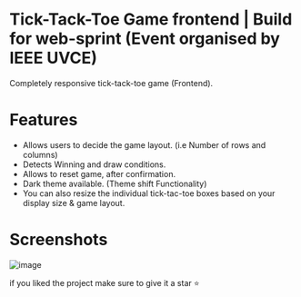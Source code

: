 # Tick-Tack-Toe Game frontend | Build for web-sprint (Event organised by IEEE UVCE)
Completely responsive tick-tack-toe game (Frontend).

# Features
- Allows users to decide the game layout. (i.e Number of rows and columns)
- Detects Winning and draw conditions.
- Allows to reset game, after confirmation.
- Dark theme available. (Theme shift Functionality)
- You can also resize the individual tick-tac-toe boxes based on your display size & game layout.

# Screenshots
![image](https://github.com/hi-Kartik2004/tick-tack-toe-vanilla-js/assets/111000515/ec06019e-faf0-446c-be9a-321ea975d394)

if you liked the project make sure to give it a star ⭐ 

